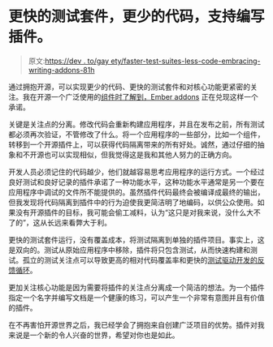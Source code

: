 # 更快的测试套件，更少的代码，支持编写插件。

> 原文:[https://dev . to/gay ety/faster-test-suites-less-code-embracing-writing-addons-81h](https://dev.to/gaiety/faster-test-suites-less-code-embracing-writing-addons-81h)

通过拥抱开源，可以实现更少的代码、更快的测试套件和对核心功能更紧密的关注。我在开源一个广泛使用的[组件时了解到，Ember addons](https://github.com/q2ebanking/ember-select-light) 正在兑现这样一个承诺。

关键是关注点的分离。修改代码会重新构建应用程序，并且在发布之前，所有测试都必须再次验证，不管修改了什么。将一个应用程序的一些部分，比如一个组件，转移到一个开源插件上，可以获得代码隔离带来的所有好处。诚然，通过仔细的抽象和不开源也可以实现相似，但我觉得这是我和其他人努力的正确方向。

开发人员必须记住的代码越少，他们就越容易思考应用程序的运行方式。一个经过良好测试和良好记录的插件承诺了一种功能水平，这种功能水平通常是另一个要在应用程序中调试的文件所不能提供的。虽然插件代码最终会被编译成最终的输出，但我发现将代码隔离到插件中的行为迫使我更简洁明了地编码，以供公众使用。如果没有开源插件的目标，我可能会偷工减料，认为“这只是对我来说，没什么大不了的”，这从长远来看弊大于利。

更快的测试套件运行，没有覆盖成本，将测试隔离到单独的插件项目。事实上，这是双向的。测试从原始应用程序中移除，插件将只包含测试，从而快速构建和测试。孤立的测试关注点可以导致更高的相对代码覆盖率和更快的[测试驱动开发的反馈循环](https://www.youtube.com/watch?v=2b1vcg_XSR8)。

更加关注核心功能是因为需要将插件的关注点分离成一个简洁的想法。为一个插件指定一个名字并编写文档是一个健康的练习，可以产生一个非常有意图并且有价值的插件。

在不再害怕开源世界之后，我已经学会了拥抱来自创建广泛项目的优势。插件对我来说是一个新的令人兴奋的世界，希望对你也是如此。